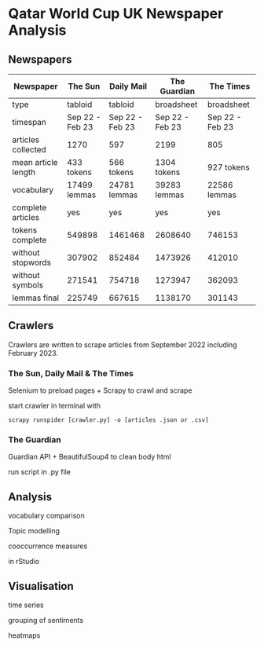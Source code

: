 # Qatar World Cup UK Newspaper Analysis

## Newspapers

Newspaper | The Sun | Daily Mail | The Guardian | The Times
--- | --- | --- | --- | ---
type | tabloid | tabloid | broadsheet | broadsheet
timespan | Sep 22 - Feb 23 | Sep 22 - Feb 23 | Sep 22 - Feb 23 | Sep 22 - Feb 23
articles collected | 1270 | 597 | 2199 | 805
mean article length | 433 tokens | 566 tokens | 1304 tokens | 927 tokens 
vocabulary | 17499 lemmas | 24781 lemmas | 39283 lemmas | 22586 lemmas
complete articles | yes | yes | yes | yes
tokens complete | 549898 | 1461468 |  2608640 | 746153
without stopwords | 307902 | 852484 |  1473926 | 412010
without symbols | 271541 | 754718 |  1273947 | 362093
lemmas final | 225749 | 667615 |  1138170 | 301143

## Crawlers

Crawlers are written to scrape articles from September 2022 including February 2023.

### The Sun, Daily Mail & The Times

Selenium to preload pages + Scrapy to crawl and scrape

start crawler in terminal with 

````
scrapy runspider [crawler.py] -o [articles .json or .csv]
````

### The Guardian

Guardian API + BeautifulSoup4 to clean body html

run script in .py file

## Analysis

vocabulary comparison

Topic modelling

cooccurrence measures

in rStudio

## Visualisation

time series

grouping of sentiments 

heatmaps 





